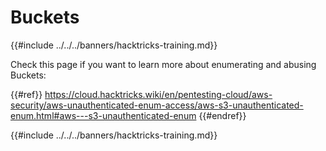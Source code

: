 # Buckets

{{#include ../../../banners/hacktricks-training.md}}

Check this page if you want to learn more about enumerating and abusing Buckets:



{{#ref}}
https://cloud.hacktricks.wiki/en/pentesting-cloud/aws-security/aws-unauthenticated-enum-access/aws-s3-unauthenticated-enum.html#aws---s3-unauthenticated-enum
{{#endref}}

{{#include ../../../banners/hacktricks-training.md}}
